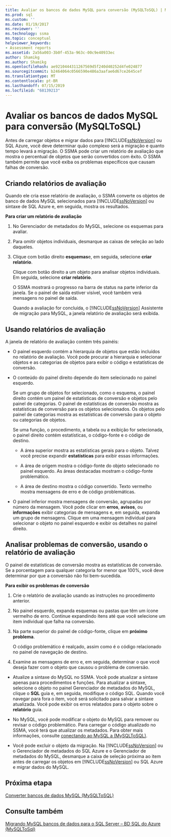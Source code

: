 ```yaml
---
title: Avaliar os bancos de dados MySQL para conversão (MySQLToSQL) | Microsoft Docs
ms.prod: sql
ms.custom: ''
ms.date: 01/19/2017
ms.reviewer: ''
ms.technology: ssma
ms.topic: conceptual
helpviewer_keywords:
- Assessment reports
ms.assetid: 2a56a003-3b0f-453a-963c-00c9e40933ec
author: Shamikg
ms.author: Shamikg
ms.openlocfilehash: ae9210444311267569d5f240d40252d4fe024877
ms.sourcegitcommit: b2464064c0566590e486a3aafae6d67ce2645cef
ms.translationtype: MT
ms.contentlocale: pt-BR
ms.lasthandoff: 07/15/2019
ms.locfileid: "68139213"
---
```

# <a name="assessing-mysql-databases-for-conversion-mysqltosql"></a>Avaliar os bancos de dados MySQL para conversão (MySQLToSQL)
Antes de carregar objetos e migrar dados para [!INCLUDE[ssNoVersion](../../includes/ssnoversion-md.md)] ou SQL Azure, você deve determinar quão complexo será a migração e quanto tempo levará a migração. O SSMA pode criar um relatório de avaliação que mostra o percentual de objetos que serão convertidos com êxito. O SSMA também permite que você exiba os problemas específicos que causam falhas de conversão.  
  
## <a name="creating-assessment-reports"></a>Criando relatórios de avaliação  
Quando ele cria esse relatório de avaliação, o SSMA converte os objetos de banco de dados MySQL selecionados para [!INCLUDE[ssNoVersion](../../includes/ssnoversion-md.md)] ou sintaxe de SQL Azure e, em seguida, mostra os resultados.  
  
**Para criar um relatório de avaliação**  
  
1.  No Gerenciador de metadados do MySQL, selecione os esquemas para avaliar.  
  
2.  Para omitir objetos individuais, desmarque as caixas de seleção ao lado daqueles.  
  
3.  Clique com botão direito **esquemas**e, em seguida, selecione **criar relatório**.  
  
    Clique com botão direito a um objeto para analisar objetos individuais. Em seguida, selecione **criar relatório**.  
  
    O SSMA mostrará o progresso na barra de status na parte inferior da janela. Se o painel de saída estiver visível, você também verá mensagens no painel de saída.  
  
    Quando a avaliação for concluída, o [!INCLUDE[ssNoVersion](../../includes/ssnoversion-md.md)] Assistente de migração para MySQL, a janela relatório de avaliação será exibida.  
  
## <a name="using-assessment-reports"></a>Usando relatórios de avaliação  
A janela de relatório de avaliação contém três painéis:  
  
-   O painel esquerdo contém a hierarquia de objetos que estão incluídos no relatório de avaliação. Você pode procurar a hierarquia e selecionar objetos e as categorias de objetos para exibir o código e estatísticas de conversão.  
  
-   O conteúdo do painel direito depende do item selecionado no painel esquerdo.  
  
    Se um grupo de objetos for selecionado, como o esquema, o painel direito contém um painel de estatísticas de conversão e objetos pelo painel de categorias. O painel de estatísticas de conversão mostra as estatísticas de conversão para os objetos selecionados. Os objetos pelo painel de categorias mostra as estatísticas de conversão para o objeto ou categorias de objetos.  
  
    Se uma função, o procedimento, a tabela ou a exibição for selecionada, o painel direito contém estatísticas, o código-fonte e o código de destino.  
  
    -   A área superior mostra as estatísticas gerais para o objeto. Talvez você precise expandir **estatísticas** para exibir essas informações.  
  
    -   A área de origem mostra o código-fonte do objeto selecionado no painel esquerdo. As áreas destacadas mostram o código-fonte problemático.  
  
    -   A área de destino mostra o código convertido. Texto vermelho mostra mensagens de erro e de código problemáticas.  
  
-   O painel inferior mostra mensagens de conversão, agrupadas por número da mensagem. Você pode clicar em **erros**, **avisos**, ou **informações** exibir categorias de mensagens e, em seguida, expanda um grupo de mensagens. Clique em uma mensagem individual para selecionar o objeto no painel esquerdo e exibir os detalhes no painel direito.  
  
## <a name="analyzing-conversion-problems-by-using-the-assessment-report"></a>Analisar problemas de conversão, usando o relatório de avaliação  
O painel de estatísticas de conversão mostra as estatísticas de conversão. Se a porcentagem para qualquer categoria for menor que 100%, você deve determinar por que a conversão não foi bem-sucedida.  
  
**Para exibir os problemas de conversão**  
  
1.  Crie o relatório de avaliação usando as instruções no procedimento anterior.  
  
2.  No painel esquerdo, expanda esquemas ou pastas que têm um ícone vermelho de erro. Continue expandindo itens até que você selecione um item individual que falha na conversão.  
  
3.  Na parte superior do painel de código-fonte, clique em **próximo problema**.  
  
    O código problemático é realçado, assim como é o código relacionado no painel de navegação de destino.  
  
4.  Examine as mensagens de erro e, em seguida, determinar o que você deseja fazer com o objeto que causou o problema de conversão.  
  
-   Atualize a sintaxe do MySQL no SSMA. Você pode atualizar a sintaxe apenas para procedimentos e funções. Para atualizar a sintaxe, selecione o objeto no painel Gerenciador de metadados do MySQL, clique o **SQL** guia e, em seguida, modifique o código SQL. Quando você navegar para fora o item, você será solicitado para salvar a sintaxe atualizada. Você pode exibir os erros relatados para o objeto sobre o **relatório** guia.  
  
-   No MySQL, você pode modificar o objeto do MySQL para remover ou revisar o código problemático. Para carregar o código atualizado no SSMA, você terá que atualizar os metadados. Para obter mais informações, consulte [conectando ao MySQL a &#40;MySQLToSQL&#41;](../../ssma/mysql/connecting-to-mysql-mysqltosql.md).  
  
-   Você pode excluir o objeto da migração. Na [!INCLUDE[ssNoVersion](../../includes/ssnoversion-md.md)] ou o Gerenciador de metadados do SQL Azure e o Gerenciador de metadados do MySQL, desmarque a caixa de seleção próxima ao item antes de carregar os objetos em [!INCLUDE[ssNoVersion](../../includes/ssnoversion-md.md)] ou SQL Azure e migrar dados do MySQL.  
  
## <a name="next-step"></a>Próxima etapa  
[Converter bancos de dados MySQL &#40;MySQLToSQL&#41;](../../ssma/mysql/converting-mysql-databases-mysqltosql.md)  
  
## <a name="see-also"></a>Consulte também  
[Migrando MySQL bancos de dados para o SQL Server – BD SQL do Azure &#40;MySQLToSql&#41;](../../ssma/mysql/migrating-mysql-databases-to-sql-server-azure-sql-db-mysqltosql.md)  
  
